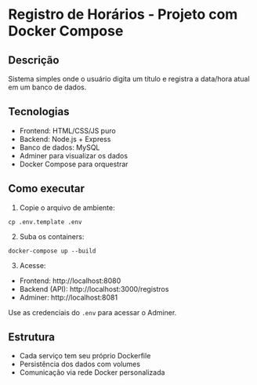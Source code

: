 # Registro de Horários - Projeto com Docker Compose

## Descrição
Sistema simples onde o usuário digita um título e registra a data/hora atual em um banco de dados.

## Tecnologias
- Frontend: HTML/CSS/JS puro
- Backend: Node.js + Express
- Banco de dados: MySQL
- Adminer para visualizar os dados
- Docker Compose para orquestrar

## Como executar

1. Copie o arquivo de ambiente:
```
cp .env.template .env
```

2. Suba os containers:
```
docker-compose up --build
```

3. Acesse:
- Frontend: http://localhost:8080
- Backend (API): http://localhost:3000/registros
- Adminer: http://localhost:8081

Use as credenciais do `.env` para acessar o Adminer.

## Estrutura

- Cada serviço tem seu próprio Dockerfile
- Persistência dos dados com volumes
- Comunicação via rede Docker personalizada
